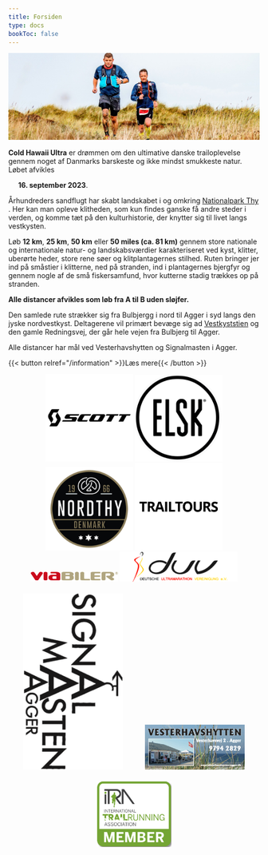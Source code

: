 ```yaml
---
title: Forsiden
type: docs
bookToc: false
---
```


![Forsiden1](/images/front19.jpg)

**Cold Hawaii Ultra** er drømmen om den ultimative danske trailoplevelse gennem noget af Danmarks barskeste og ikke mindst smukkeste natur. Løbet afvikles

&nbsp;&nbsp;&nbsp;&nbsp; **16. september 2023**.

<!-- {{< hint info >}} -->

<!-- Deltagerbrev for Cold Hawaii Ultra 2022 er udsendt men kan også hentes og læses <a href="/2022_deltagerbrev.pdf">via dette link</a>. -->

<!-- {{< /hint >}} -->

Århundreders sandflugt har skabt landskabet i og omkring [Nationalpark
Thy](https://nationalparkthy.dk/) <!-- og Jammerbugten -->. Her kan man opleve klitheden,
som kun findes ganske få andre steder i verden, og komme tæt på den
kulturhistorie, der knytter sig til livet langs vestkysten.

Løb **12 km**, **25 km**, **50 km** eller **50 miles (ca. 81 km)** <!-- eller **100 miles**
--> gennem store nationale og internationale natur- og landskabsværdier
karakteriseret ved kyst, klitter, uberørte heder, store rene søer og
klitplantagernes stilhed. Ruten bringer jer ind på småstier i klitterne, ned på
stranden, ind i plantagernes bjergfyr og gennem nogle af de små fiskersamfund,
hvor kutterne stadig trækkes op på stranden.

**Alle distancer afvikles som løb fra A til B uden sløjfer.**

Den samlede rute strækker sig fra Bulbjergg i nord til Agger i syd langs den jyske
nordvestkyst. Deltagerene <!-- på 12 km, 25 km, 50 km og 50 miles --> vil primært bevæge
sig ad
[Vestkyststien](https://naturstyrelsen.dk/naturoplevelser/naturguider/vestkyststien/)
og den gamle Redningsvej, der går hele vejen fra Bulbjerg til Agger. <!-- Deltagere -->
<!-- på 100 miles starter syd for Løkken ved Grønhøj Strand og vil foruden -->
<!-- Vestkyststien benytte sig af Nordsøstien og -->
<!-- [Hærvejsvandreruten](https://www.haervej.dk/).  -->
Alle distancer har mål ved Vesterhavshytten og Signalmasten i Agger.



<!-- {{< button href="https://my.raceresult.com/183137/registration" >}}Gå til tilmelding{{< /button >}} -->
{{< button relref="/information" >}}Læs mere{{< /button >}}


<center>
<a href="https://www.scott-sports.com" target="_blank"><img src="/scott-logo.png" width="175px" /></a>
<a href="https://www.elsk.com/" target="_blank"><img src="/logo_elsk.png" width="175px" /></a>
<a href="https://nordthy.com/" target="_blank"><img src="/nordthy.png" width="175px" /></a>
<a href="https://www.trailtours.dk/" target="_blank"><img src="/trailtours.png" width="175px" /></a>
<br>
<a href="https://www.viabiler.dk/afdelinger/silkeborg-ford-mazda-suzuki/" target="_blank"><img src="/viabiler.png" width="175px" /></a>
<a href="http://d-u-v.org" target="_blank"><img src="/duv.gif" height="60px" /></a>
<br>
<a href="https://signalmasten-agger.dk/" target="_blank"><img src="/signalmasten.png" width="200px" style="margin: 20px"/></a>
<a href="https://vesterhavshytten-agger.dk/" target="_blank"><img src="/logo_vesterhavshytten.png" width="200px" style="margin: 20px"/></a>
<a href="https://itra.run/Races/RaceDetails/Cold.Hawaii.Ultra/3895/2022/0" target="_blank"><img src="/itra_member.png" width="150px" /></a>

</center>

